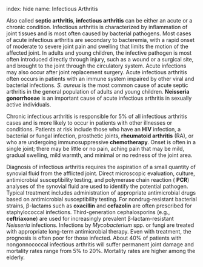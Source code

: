 index: hide
name: Infectious Arthritis

Also called  **septic arthritis**,  **infectious arthritis** can be either an acute or a chronic condition. Infectious arthritis is characterized by inflammation of joint tissues and is most often caused by bacterial pathogens. Most cases of acute infectious arthritis are secondary to bacteremia, with a rapid onset of moderate to severe joint pain and swelling that limits the motion of the affected joint. In adults and young children, the infective pathogen is most often introduced directly through injury, such as a wound or a surgical site, and brought to the joint through the circulatory system. Acute infections may also occur after joint replacement surgery. Acute infectious arthritis often occurs in patients with an immune system impaired by other viral and bacterial infections.  *S. aureus* is the most common cause of acute septic arthritis in the general population of adults and young children.  **Neisseria gonorrhoeae** is an important cause of acute infectious arthritis in sexually active individuals.

Chronic infectious arthritis is responsible for 5% of all infectious arthritis cases and is more likely to occur in patients with other illnesses or conditions. Patients at risk include those who have an  **HIV** infection, a bacterial or fungal infection, prosthetic joints,  **rheumatoid arthritis** (RA), or who are undergoing immunosuppressive  **chemotherapy**. Onset is often in a single joint; there may be little or no pain, aching pain that may be mild, gradual swelling, mild warmth, and minimal or no redness of the joint area.

Diagnosis of infectious arthritis requires the aspiration of a small quantity of synovial fluid from the afflicted joint. Direct microscopic evaluation, culture, antimicrobial susceptibility testing, and polymerase chain reaction ( **PCR**) analyses of the synovial fluid are used to identify the potential pathogen. Typical treatment includes administration of appropriate antimicrobial drugs based on antimicrobial susceptibility testing. For nondrug-resistant bacterial strains, β-lactams such as  **oxacillin** and  **cefazolin** are often prescribed for staphylococcal infections. Third-generation cephalosporins (e.g.,  **ceftriaxone**) are used for increasingly prevalent β-lactam-resistant  *Neisseria* infections. Infections by  *Mycobacterium* spp. or fungi are treated with appropriate long-term antimicrobial therapy. Even with treatment, the prognosis is often poor for those infected. About 40% of patients with nongonnococcal infectious arthritis will suffer permanent joint damage and mortality rates range from 5% to 20%. Mortality rates are higher among the elderly.
